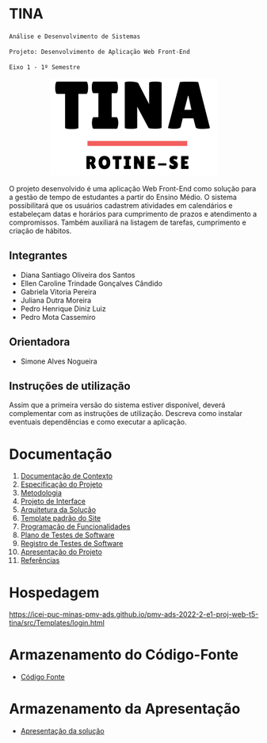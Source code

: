 # TINA

`Análise e Desenvolvimento de Sistemas`

`Projeto: Desenvolvimento de Aplicação Web Front-End`

`Eixo 1 - 1º Semestre`

<p align = "center">
<img src="/docs/img/logo2.png">
</p>

O projeto desenvolvido é uma aplicação Web Front-End como solução para a gestão de tempo de estudantes a partir do Ensino Médio. O sistema possibilitará que os usuários cadastrem atividades em calendários e estabeleçam datas e horários para cumprimento de prazos e atendimento a compromissos. Também auxiliará na listagem de tarefas, cumprimento e criação de hábitos.

## Integrantes

* Diana Santiago Oliveira dos Santos
* Ellen Caroline Trindade Gonçalves Cândido
* Gabriela Vitoria Pereira
* Juliana Dutra Moreira
* Pedro Henrique Diniz Luiz
* Pedro Mota Cassemiro

## Orientadora

* Simone Alves Nogueira

## Instruções de utilização

Assim que a primeira versão do sistema estiver disponível, deverá complementar com as instruções de utilização. Descreva como instalar eventuais dependências e como executar a aplicação.

# Documentação

<ol>
<li><a href="docs/01-Documentação de Contexto.md"> Documentação de Contexto</a></li>
<li><a href="docs/02-Especificação do Projeto.md"> Especificação do Projeto</a></li>
<li><a href="docs/03-Metodologia.md"> Metodologia</a></li>
<li><a href="docs/04-Projeto de Interface.md"> Projeto de Interface</a></li>
<li><a href="docs/05-Arquitetura da Solução.md"> Arquitetura da Solução</a></li>
<li><a href="docs/06-Template padrão do Site.md"> Template padrão do Site</a></li>
<li><a href="docs/07-Programação de Funcionalidades.md"> Programação de Funcionalidades</a></li>
<li><a href="docs/08-Plano de Testes de Software.md"> Plano de Testes de Software</a></li>
<li><a href="docs/09-Registro de Testes de Software.md"> Registro de Testes de Software</a></li>
<li><a href="docs/10-Apresentação do Projeto.md"> Apresentação do Projeto</a></li>
<li><a href="docs/11-Referências.md"> Referências</a></li>
</ol>

# Hospedagem

https://icei-puc-minas-pmv-ads.github.io/pmv-ads-2022-2-e1-proj-web-t5-tina/src/Templates/login.html

# Armazenamento do Código-Fonte

* <a href="src/README.md">Código Fonte</a>

# Armazenamento da Apresentação

* <a href="presentation/README.md">Apresentação da solução</a>
